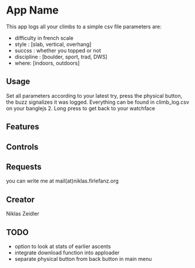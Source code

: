 # App Name

This app logs all your climbs to a simple csv file
parameters are:
* difficulty in french scale
* style : [slab, vertical, overhang]
* succss : whether you topped or not
* discipline : [boulder, sport, trad, DWS]
* where: [indoors, outdoors]

## Usage

Set all parameters according to your latest try, press the physical button, the buzz signalizes it was logged.
Everything can be found in climb_log.csv on your banglejs 2. Long press to get back to your watchface

## Features


## Controls


## Requests

you can write me at mail(at)niklas.firlefanz.org

## Creator

Niklas Zeidler

## TODO
* option to look at stats of earlier ascents
* integrate download function into apploader
* separate physical button from back button in main menu